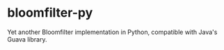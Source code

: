 # bloomfilter-py
Yet another Bloomfilter implementation in Python, compatible with Java's Guava library.
